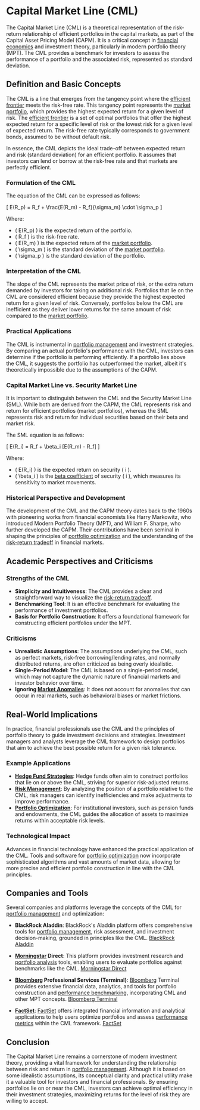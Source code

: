 # Capital Market Line (CML)

The Capital Market Line (CML) is a theoretical representation of the risk-return relationship of efficient portfolios in the capital markets, as part of the Capital Asset Pricing Model (CAPM). It is a critical concept in [financial economics](../f/financial_economics.md) and investment theory, particularly in modern portfolio theory (MPT). The CML provides a benchmark for investors to assess the performance of a portfolio and the associated risk, represented as standard deviation.

## Definition and Basic Concepts

The CML is a line that emerges from the tangency point where the [efficient frontier](../e/efficient_frontier.md) meets the risk-free rate. This tangency point represents the [market portfolio](../m/market_portfolio.md), which provides the highest expected return for a given level of risk. The [efficient frontier](../e/efficient_frontier.md) is a set of optimal portfolios that offer the highest expected return for a specific level of risk or the lowest risk for a given level of expected return. The risk-free rate typically corresponds to government bonds, assumed to be without default risk.

In essence, the CML depicts the ideal trade-off between expected return and risk (standard deviation) for an efficient portfolio. It assumes that investors can lend or borrow at the risk-free rate and that markets are perfectly efficient.

### Formulation of the CML

The equation of the CML can be expressed as follows:

\[ E(R_p) = R_f + \frac{E(R_m) - R_f}{\sigma_m} \cdot \sigma_p \]

Where:
- \( E(R_p) \) is the expected return of the portfolio.
- \( R_f \) is the risk-free rate.
- \( E(R_m) \) is the expected return of the [market portfolio](../m/market_portfolio.md).
- \( \sigma_m \) is the standard deviation of the [market portfolio](../m/market_portfolio.md).
- \( \sigma_p \) is the standard deviation of the portfolio.

### Interpretation of the CML

The slope of the CML represents the market price of risk, or the extra return demanded by investors for taking on additional risk. Portfolios that lie on the CML are considered efficient because they provide the highest expected return for a given level of risk. Conversely, portfolios below the CML are inefficient as they deliver lower returns for the same amount of risk compared to the [market portfolio](../m/market_portfolio.md).

### Practical Applications

The CML is instrumental in [portfolio management](../p/portfolio_management.md) and investment strategies. By comparing an actual portfolio's performance with the CML, investors can determine if the portfolio is performing efficiently. If a portfolio lies above the CML, it suggests the portfolio has outperformed the market, albeit it's theoretically impossible due to the assumptions of the CAPM.

### Capital Market Line vs. Security Market Line

It is important to distinguish between the CML and the Security Market Line (SML). While both are derived from the CAPM, the CML represents risk and return for efficient portfolios (market portfolios), whereas the SML represents risk and return for individual securities based on their beta and market risk.

The SML equation is as follows:

\[ E(R_i) = R_f + \beta_i [E(R_m) - R_f] \]

Where:
- \( E(R_i) \) is the expected return on security \( i \).
- \( \beta_i \) is the [beta coefficient](../b/beta_coefficient.md) of security \( i \), which measures its sensitivity to market movements.

### Historical Perspective and Development

The development of the CML and the CAPM theory dates back to the 1960s with pioneering works from financial economists like Harry Markowitz, who introduced Modern Portfolio Theory (MPT), and William F. Sharpe, who further developed the CAPM. Their contributions have been seminal in shaping the principles of [portfolio optimization](../p/portfolio_optimization.md) and the understanding of the [risk-return tradeoff](../r/risk-return_tradeoff.md) in financial markets.

## Academic Perspectives and Criticisms

### Strengths of the CML

- **Simplicity and Intuitiveness**: The CML provides a clear and straightforward way to visualize the [risk-return tradeoff](../r/risk-return_tradeoff.md).
- **Benchmarking Tool**: It is an effective benchmark for evaluating the performance of investment portfolios.
- **Basis for Portfolio Construction**: It offers a foundational framework for constructing efficient portfolios under the MPT.

### Criticisms

- **Unrealistic Assumptions**: The assumptions underlying the CML, such as perfect markets, risk-free borrowing/lending rates, and normally distributed returns, are often criticized as being overly idealistic.
- **Single-Period Model**: The CML is based on a single-period model, which may not capture the dynamic nature of financial markets and investor behavior over time.
- **Ignoring [Market Anomalies](../m/market_anomalies.md)**: It does not account for anomalies that can occur in real markets, such as behavioral biases or market frictions.

## Real-World Implications

In practice, financial professionals use the CML and the principles of portfolio theory to guide investment decisions and strategies. Investment managers and analysts leverage the CML framework to design portfolios that aim to achieve the best possible return for a given risk tolerance.

### Example Applications

- **[Hedge Fund Strategies](../h/hedge_fund_strategies.md)**: Hedge funds often aim to construct portfolios that lie on or above the CML, striving for superior risk-adjusted returns.
- **[Risk Management](../r/risk_management.md)**: By analyzing the position of a portfolio relative to the CML, risk managers can identify inefficiencies and make adjustments to improve performance.
- **[Portfolio Optimization](../p/portfolio_optimization.md)**: For institutional investors, such as pension funds and endowments, the CML guides the allocation of assets to maximize returns within acceptable risk levels.

### Technological Impact

Advances in financial technology have enhanced the practical application of the CML. Tools and software for [portfolio optimization](../p/portfolio_optimization.md) now incorporate sophisticated algorithms and vast amounts of market data, allowing for more precise and efficient portfolio construction in line with the CML principles.

## Companies and Tools

Several companies and platforms leverage the concepts of the CML for [portfolio management](../p/portfolio_management.md) and optimization:

- **BlackRock Aladdin**: BlackRock's Aladdin platform offers comprehensive tools for [portfolio management](../p/portfolio_management.md), risk assessment, and investment decision-making, grounded in principles like the CML. [BlackRock Aladdin](https://www.blackrock.com/aladdin)

- **[Morningstar](../m/morningstar.md) Direct**: This platform provides investment research and [portfolio analysis](../p/portfolio_analysis.md) tools, enabling users to evaluate portfolios against benchmarks like the CML. [Morningstar Direct](https://www.morningstar.com/products/direct)

- **[Bloomberg](../b/bloomberg.md) Professional Services (Terminal)**: [Bloomberg](../b/bloomberg.md) Terminal provides extensive financial data, analytics, and tools for portfolio construction and [performance benchmarking](../p/performance_benchmarking.md), incorporating CML and other MPT concepts. [Bloomberg Terminal](https://www.bloomberg.com/professional/solution/bloomberg-terminal)

- **[FactSet](../f/factset.md)**: [FactSet](../f/factset.md) offers integrated financial information and analytical applications to help users optimize portfolios and assess [performance metrics](../p/performance_metrics.md) within the CML framework. [FactSet](https://www.factset.com)

## Conclusion

The Capital Market Line remains a cornerstone of modern investment theory, providing a vital framework for understanding the relationship between risk and return in [portfolio management](../p/portfolio_management.md). Although it is based on some idealistic assumptions, its conceptual clarity and practical utility make it a valuable tool for investors and financial professionals. By ensuring portfolios lie on or near the CML, investors can achieve optimal efficiency in their investment strategies, maximizing returns for the level of risk they are willing to accept.